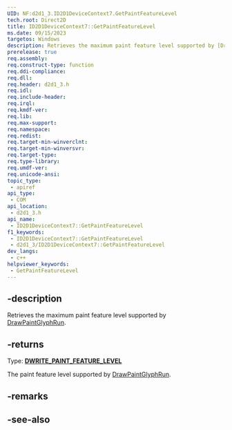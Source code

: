 ```yaml
---
UID: NF:d2d1_3.ID2D1DeviceContext7.GetPaintFeatureLevel
tech.root: Direct2D
title: ID2D1DeviceContext7::GetPaintFeatureLevel
ms.date: 09/15/2023
targetos: Windows
description: Retrieves the maximum paint feature level supported by [DrawPaintGlyphRun](./nf-d2d1_3-id2d1devicecontext7-drawpaintglyphrun.md).
prerelease: true
req.assembly: 
req.construct-type: function
req.ddi-compliance: 
req.dll: 
req.header: d2d1_3.h
req.idl: 
req.include-header: 
req.irql: 
req.kmdf-ver: 
req.lib: 
req.max-support: 
req.namespace: 
req.redist: 
req.target-min-winverclnt: 
req.target-min-winversvr: 
req.target-type: 
req.type-library: 
req.umdf-ver: 
req.unicode-ansi: 
topic_type:
 - apiref
api_type:
 - COM
api_location:
 - d2d1_3.h
api_name:
 - ID2D1DeviceContext7::GetPaintFeatureLevel
f1_keywords:
 - ID2D1DeviceContext7::GetPaintFeatureLevel
 - d2d1_3/ID2D1DeviceContext7::GetPaintFeatureLevel
dev_langs:
 - c++
helpviewer_keywords:
 - GetPaintFeatureLevel
---
```


## -description

Retrieves the maximum paint feature level supported by [DrawPaintGlyphRun](./nf-d2d1_3-id2d1devicecontext7-drawpaintglyphrun.md).

## -returns

Type: **[DWRITE_PAINT_FEATURE_LEVEL](/windows/windows-app-sdk/api/win32/dwrite_3/ne-dwrite_3-dwrite_paint_feature_level)**

The paint feature level supported by [DrawPaintGlyphRun](./nf-d2d1_3-id2d1devicecontext7-drawpaintglyphrun.md).

## -remarks

## -see-also
